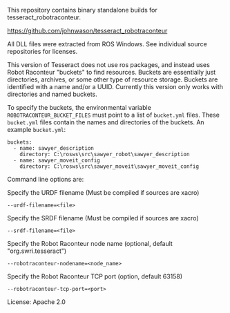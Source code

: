 This repository contains binary standalone builds for tesseract_robotraconteur.

https://github.com/johnwason/tesseract_robotraconteur

All DLL files were extracted from ROS Windows. See individual source repositories for licenses.

This version of Tesseract does not use ros packages, and instead uses Robot Raconteur "buckets" to find resources. Buckets are essentially just directories, archives, or some other type of resource storage. Buckets are identified with a name and/or a UUID. Currently this version only works with directories and named buckets.

To specify the buckets, the environmental variable `ROBOTRACONTEUR_BUCKET_FILES` must point to a list of `bucket.yml` files. These `bucket.yml` files contain the names and directories of the buckets. An example `bucket.yml`:

    buckets:
      - name: sawyer_description
        directory: C:\rosws\src\sawyer_robot\sawyer_description
      - name: sawyer_moveit_config
        directory: C:\rosws\src\sawyer_moveit\sawyer_moveit_config
		
		
Command line options are:

Specify the URDF filename (Must be compiled if sources are xacro)

    --urdf-filename=<file>

Specify the SRDF filename (Must be compiled if sources are xacro)

    --srdf-filename=<file>
	
Specify the Robot Raconteur node name (optional, default "org.swri.tesseract")

    --robotraconteur-nodename=<node_name>
	
Specify the Robot Raconteur TCP port (option, default 63158)

    --robotraconteur-tcp-port=<port>
	
License: Apache 2.0